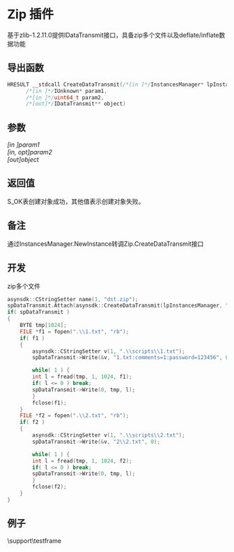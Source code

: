 # Zip 插件  

基于zlib-1.2.11.0提供IDataTransmit接口，具备zip多个文件以及deflate/inflate数据功能  

## 导出函数  
```c++  
HRESULT __stdcall CreateDataTransmit(/*[in ]*/InstancesManager* lpInstancesManager,  
      /*[in ]*/IUnknown* param1,  
      /*[in ]*/uint64_t param2,  
      /*[out]*/IDataTransmit** object)  
```  

## 参数
*[in ]param1*  
*[in, opt]param2*  
*[out]object*  

## 返回值
S_OK表创建对象成功，其他值表示创建对象失败。  

## 备注
通过InstancesManager.NewInstance转调Zip.CreateDataTransmit接口  

## 开发  
zip多个文件  
```c++  
asynsdk::CStringSetter name(1, "dst.zip");
spDataTransmit.Attach(asynsdk::CreateDataTransmit(lpInstancesManager, "zip", &name, 0));
if( spDataTransmit )
{
    BYTE tmp[1024]; 
    FILE *f1 = fopen(".\\1.txt", "rb");
    if( f1 )
    {
        asynsdk::CStringSetter v(1, ".\\scripts\\1.txt");
        spDataTransmit->Write(&v, "1.txt:comments=1:password=123456", 0);

        while( 1 ) {
        int l = fread(tmp, 1, 1024, f1);
        if( l <= 0 ) break;
        spDataTransmit->Write(0, tmp, l);
        }
        fclose(f1);
    }
    FILE *f2 = fopen(".\\2.txt", "rb");
    if( f2 )
    {
        asynsdk::CStringSetter v(1, ".\\scripts\\2.txt");
        spDataTransmit->Write(&v, "2\\2.txt", 0);

        while( 1 ) {
        int l = fread(tmp, 1, 1024, f2);
        if( l <= 0 ) break;
        spDataTransmit->Write(0, tmp, l);
        }
        fclose(f2);
    }
}
```  

## 例子  
\support\testframe  